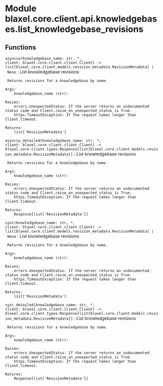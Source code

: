 Module blaxel.core.client.api.knowledgebases.list_knowledgebase_revisions
=========================================================================

Functions
---------

`asyncio(knowledgebase_name: str, *, client: blaxel.core.client.client.Client) ‑> list[blaxel.core.client.models.revision_metadata.RevisionMetadata] | None`
:   List knowledgebase revisions
    
     Returns revisions for a knowledgebase by name.
    
    Args:
        knowledgebase_name (str):
    
    Raises:
        errors.UnexpectedStatus: If the server returns an undocumented status code and Client.raise_on_unexpected_status is True.
        httpx.TimeoutException: If the request takes longer than Client.timeout.
    
    Returns:
        list['RevisionMetadata']

`asyncio_detailed(knowledgebase_name: str, *, client: blaxel.core.client.client.Client) ‑> blaxel.core.client.types.Response[list[blaxel.core.client.models.revision_metadata.RevisionMetadata]]`
:   List knowledgebase revisions
    
     Returns revisions for a knowledgebase by name.
    
    Args:
        knowledgebase_name (str):
    
    Raises:
        errors.UnexpectedStatus: If the server returns an undocumented status code and Client.raise_on_unexpected_status is True.
        httpx.TimeoutException: If the request takes longer than Client.timeout.
    
    Returns:
        Response[list['RevisionMetadata']]

`sync(knowledgebase_name: str, *, client: blaxel.core.client.client.Client) ‑> list[blaxel.core.client.models.revision_metadata.RevisionMetadata] | None`
:   List knowledgebase revisions
    
     Returns revisions for a knowledgebase by name.
    
    Args:
        knowledgebase_name (str):
    
    Raises:
        errors.UnexpectedStatus: If the server returns an undocumented status code and Client.raise_on_unexpected_status is True.
        httpx.TimeoutException: If the request takes longer than Client.timeout.
    
    Returns:
        list['RevisionMetadata']

`sync_detailed(knowledgebase_name: str, *, client: blaxel.core.client.client.Client) ‑> blaxel.core.client.types.Response[list[blaxel.core.client.models.revision_metadata.RevisionMetadata]]`
:   List knowledgebase revisions
    
     Returns revisions for a knowledgebase by name.
    
    Args:
        knowledgebase_name (str):
    
    Raises:
        errors.UnexpectedStatus: If the server returns an undocumented status code and Client.raise_on_unexpected_status is True.
        httpx.TimeoutException: If the request takes longer than Client.timeout.
    
    Returns:
        Response[list['RevisionMetadata']]